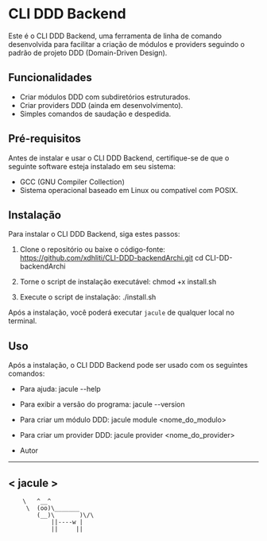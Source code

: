 # CLI DDD Backend

Este é o CLI DDD Backend, uma ferramenta de linha de comando desenvolvida para facilitar a criação de módulos e providers seguindo o padrão de projeto DDD (Domain-Driven Design).

## Funcionalidades

- Criar módulos DDD com subdiretórios estruturados.
- Criar providers DDD (ainda em desenvolvimento).
- Simples comandos de saudação e despedida.

## Pré-requisitos

Antes de instalar e usar o CLI DDD Backend, certifique-se de que o seguinte software esteja instalado em seu sistema:

- GCC (GNU Compiler Collection)
- Sistema operacional baseado em Linux ou compatível com POSIX.

## Instalação

Para instalar o CLI DDD Backend, siga estes passos:

1. Clone o repositório ou baixe o código-fonte:
    https://github.com/xdhliti/CLI-DDD-backendArchi.git
    cd CLI-DD-backendArchi

2. Torne o script de instalação executável:
    chmod +x install.sh

3. Execute o script de instalação:
    ./install.sh

Após a instalação, você poderá executar `jacule` de qualquer local no terminal.

## Uso

Após a instalação, o CLI DDD Backend pode ser usado com os seguintes comandos:

- Para ajuda:
    jacule --help

- Para exibir a versão do programa:
jacule --version


- Para criar um módulo DDD:
    jacule module <nome_do_modulo>


- Para criar um provider DDD:
    jacule provider <nome_do_provider>

- Autor
 ________
< jacule >
 --------
        \   ^__^
         \  (oo)\_______
            (__)\       )\/\
                ||----w |
                ||     ||

